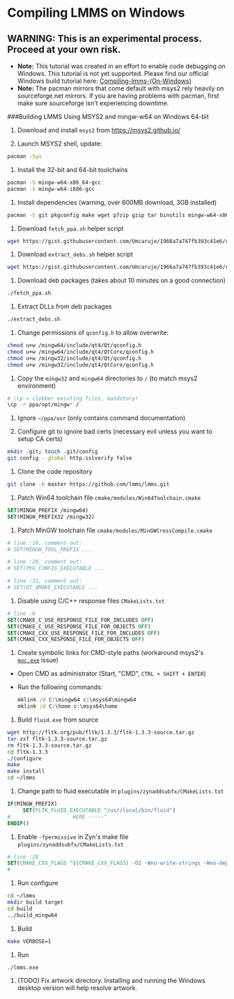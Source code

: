 # Compiling LMMS on Windows
## WARNING:  This is an experimental process.  Proceed at your own risk.

 * **Note:** This tutorial was created in an effort to enable code debugging on Windows.  This tutorial is not yet supported.  Please find our official Windows build tutorial here: [Compiling-lmms-(On-Windows)](https://github.com/LMMS/lmms/wiki/Compiling-lmms-(On-Windows))
 * **Note:** The pacman mirrors that come default with msys2 rely heavily on sourceforge.net mirrors.  If you are having problems with pacman, first make sure sourceforge isn't experiencing downtime.

###Building LMMS Using MSYS2 and mingw-w64 on Windows 64-bit

 1. Download and install `msys2` from https://msys2.github.io/

 1. Launch MSYS2 shell, update:

   ```bash
   pacman -Syu
   ```

 1. Install the 32-bit and 64-bit toolchains

   ```bash
   pacman -S mingw-w64-x86_64-gcc
   pacman -S mingw-w64-i686-gcc
   ```
 1. Install dependencies (warning, over 600MB download, 3GB installed)

   ```bash
   pacman -S git pkgconfig make wget p7zip gzip tar binutils mingw-w64-x86_64-qt4 mingw-w64-i686-qt4
   ```

 1. Download `fetch_ppa.sh` helper script

   ```bash
   wget https://gist.githubusercontent.com/Umcaruje/1966a7a747fb393c41e6/raw/de80e4010b7d66525604a4da48750ea10af37ee2/fetch_ppa.sh --no-check-certificate
   ```

 1. Download `extract_debs.sh` helper script

   ```bash
   wget https://gist.githubusercontent.com/Umcaruje/1966a7a747fb393c41e6/raw/46c88c892c3db8d1f7b0491def3d2d6413818be6/extract_debs.sh --no-check-certificate
   ```

 1. Download deb packages (takes about 10 minutes on a good connection)

   ```bash
   ./fetch_ppa.sh
   ```

 1. Extract DLLs from deb packages

   ```bash
   ./extract_debs.sh
   ```

 1. Change permissions of `qconfig.h` to allow overwrite:
   ```bash
   chmod u+w /mingw64/include/qt4/Qt/qconfig.h
   chmod u+w /mingw64/include/qt4/QtCore/qconfig.h
   chmod u+w /mingw32/include/qt4/Qt/qconfig.h
   chmod u+w /mingw32/include/qt4/QtCore/qconfig.h
   ```
 1. Copy the `mingw32` and `mingw64` directories to `/` (to match msys2 environment)

   ```bash
   # \cp = clobber existing files, mandatory!
   \cp -r ppa/opt/mingw* /
   ```

 1. Ignore `~/ppa/usr` (only contains command documentation)

 1. Configure git to ignore bad certs (necessary evil unless you want to setup CA certs)

   ```bash
   mkdir .git; touch .git/config
   git config --global http.sslverify false
   ```
 
 1. Clone the code repository

  ```bash
  git clone -b master https://github.com/lmms/lmms.git
  ``` 

 1. Patch Win64 toolchain file `cmake/modules/Win64Toolchain.cmake`
  ```cmake
  SET(MINGW_PREFIX /mingw64)
  SET(MINGW_PREFIX32 /mingw32)
  ```

 1. Patch MinGW toolchain file `cmake/modules/MinGWCrossCompile.cmake`
 
  ```cmake
  # line :10, comment out:
  # SET(MINGW_TOOL_PREFIX ...

  # line :28, comment out:
  # SET(PKG_CONFIG_EXECUTABLE ...

  # line :31, comment out:
  # SET(QT_QMAKE_EXECUTABLE ...
  ```

 1. Disable using C/C++ response files `CMakeLists.txt`

  ```cmake
  # line :6
  SET(CMAKE_C_USE_RESPONSE_FILE_FOR_INCLUDES OFF)
  SET(CMAKE_C_USE_RESPONSE_FILE_FOR_OBJECTS OFF)
  SET(CMAKE_CXX_USE_RESPONSE_FILE_FOR_INCLUDES OFF)
  SET(CMAKE_CXX_RESPONSE_FILE_FOR_OBJECTS OFF)
  ```

 1. Create symbolic links for CMD-style paths (workaround msys2's [`moc.exe`](https://gist.github.com/tresf/de0aad39c36e076e61a1) issue)

   * Open CMD as administrator (Start, "CMD", `CTRL + SHIFT + ENTER`)
   * Run the following commands:

      ```cmd
      mklink /d C:\mingw64 c:\msys64\mingw64
      mklink /d C:\home c:\msys64\home
      ```
 1. Build `fluid.exe` from source

   ```bash
   wget http://fltk.org/pub/fltk/1.3.3/fltk-1.3.3-source.tar.gz
   tar zxf fltk-1.3.3-source.tar.gz
   rm fltk-1.3.3-source.tar.gz
   cd fltk-1.3.3
   ./configure
   make
   make install
   cd ~/lmms
   ```


 1. Change path to fluid executable in `plugins/zynaddsubfx/CMakeLists.txt`

   ```cmake
   IF(MINGW_PREFIX)
        SET(FLTK_FLUID_EXECUTABLE "/usr/local/bin/fluid")
   #                    HERE -----^
   ENDIF()
   ```
 1. Enable `-fpermissive` in Zyn's make file `plugins/zynaddsubfx/CMakeLists.txt`

  ```cmake
  # line :20
  SET(CMAKE_CXX_FLAGS "${CMAKE_CXX_FLAGS} -O2 -Wno-write-strings -Wno-deprecated-declarations -fpermissive")
  #                                                                          HERE ------------^
  ```

 1. Run configure

  ```bash
  cd ~/lmms
  mkdir build target
  cd build
  ../build_mingw64
  ```

 1. Build

  ```bash
  make VERBOSE=1
  ```

 1. Run
  ```bash
  ./lmms.exe
  ```

 1. (TODO) Fix artwork directory.  Installing and running the Windows desktop version will help resolve artwork.